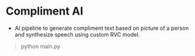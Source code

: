 # Compliment AI

- AI pipeline to generate compliment text based on picture of a person and synthesize speech using custom RVC model.

> python main.py